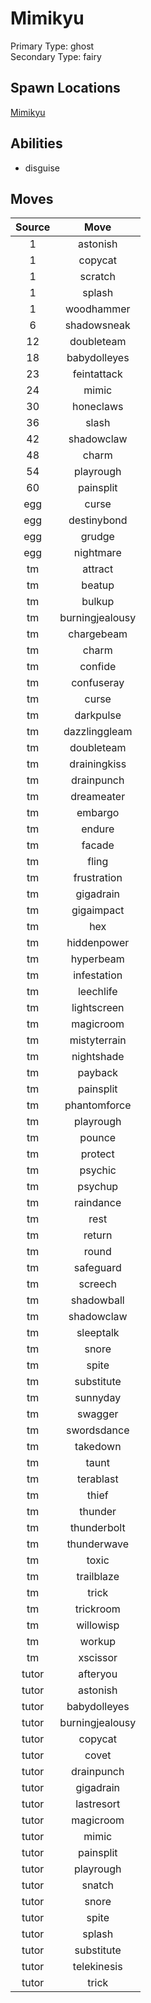 # Mimikyu  
Primary Type: ghost  
Secondary Type: fairy  
  
## Spawn Locations  
[Mimikyu](/data/spawn_presets/mimikyu.md)  
  
## Abilities  
  * disguise
  
  
## Moves  
  
| Source | Move |  
|:---:|:---:|  
| 1 | astonish |  
| 1 | copycat |  
| 1 | scratch |  
| 1 | splash |  
| 1 | woodhammer |  
| 6 | shadowsneak |  
| 12 | doubleteam |  
| 18 | babydolleyes |  
| 23 | feintattack |  
| 24 | mimic |  
| 30 | honeclaws |  
| 36 | slash |  
| 42 | shadowclaw |  
| 48 | charm |  
| 54 | playrough |  
| 60 | painsplit |  
| egg | curse |  
| egg | destinybond |  
| egg | grudge |  
| egg | nightmare |  
| tm | attract |  
| tm | beatup |  
| tm | bulkup |  
| tm | burningjealousy |  
| tm | chargebeam |  
| tm | charm |  
| tm | confide |  
| tm | confuseray |  
| tm | curse |  
| tm | darkpulse |  
| tm | dazzlinggleam |  
| tm | doubleteam |  
| tm | drainingkiss |  
| tm | drainpunch |  
| tm | dreameater |  
| tm | embargo |  
| tm | endure |  
| tm | facade |  
| tm | fling |  
| tm | frustration |  
| tm | gigadrain |  
| tm | gigaimpact |  
| tm | hex |  
| tm | hiddenpower |  
| tm | hyperbeam |  
| tm | infestation |  
| tm | leechlife |  
| tm | lightscreen |  
| tm | magicroom |  
| tm | mistyterrain |  
| tm | nightshade |  
| tm | payback |  
| tm | painsplit |  
| tm | phantomforce |  
| tm | playrough |  
| tm | pounce |  
| tm | protect |  
| tm | psychic |  
| tm | psychup |  
| tm | raindance |  
| tm | rest |  
| tm | return |  
| tm | round |  
| tm | safeguard |  
| tm | screech |  
| tm | shadowball |  
| tm | shadowclaw |  
| tm | sleeptalk |  
| tm | snore |  
| tm | spite |  
| tm | substitute |  
| tm | sunnyday |  
| tm | swagger |  
| tm | swordsdance |  
| tm | takedown |  
| tm | taunt |  
| tm | terablast |  
| tm | thief |  
| tm | thunder |  
| tm | thunderbolt |  
| tm | thunderwave |  
| tm | toxic |  
| tm | trailblaze |  
| tm | trick |  
| tm | trickroom |  
| tm | willowisp |  
| tm | workup |  
| tm | xscissor |  
| tutor | afteryou |  
| tutor | astonish |  
| tutor | babydolleyes |  
| tutor | burningjealousy |  
| tutor | copycat |  
| tutor | covet |  
| tutor | drainpunch |  
| tutor | gigadrain |  
| tutor | lastresort |  
| tutor | magicroom |  
| tutor | mimic |  
| tutor | painsplit |  
| tutor | playrough |  
| tutor | snatch |  
| tutor | snore |  
| tutor | spite |  
| tutor | splash |  
| tutor | substitute |  
| tutor | telekinesis |  
| tutor | trick |  
  
